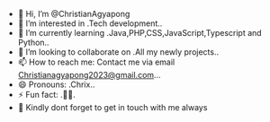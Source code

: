 - 👋 Hi, I’m @ChristianAgyapong
- 👀 I’m interested in .Tech development..
- 🌱 I’m currently learning .Java,PHP,CSS,JavaScript,Typescript and Python..
- 💞️ I’m looking to collaborate on .All my newly projects..
- 📫 How to reach me: Contact me via email Christianagyapong2023@gmail.com...
- 😄 Pronouns: .Chrix..
- ⚡ Fun fact: .🏀🍀.
-  💞️ Kindly dont forget to get in touch with me always
<!---
ChristianAgyapong/ChristianAgyapong is a ✨ special ✨ repository because its `README.md` (this file) appears on your GitHub profile.
You can click the Preview link to take a look at your changes.
--->
